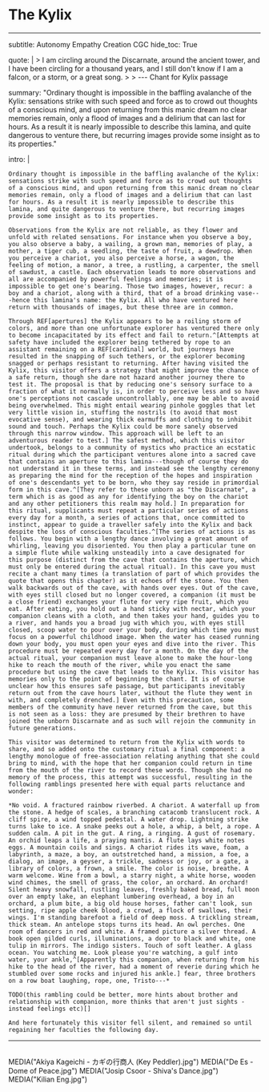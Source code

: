 # The Kylix

---
subtitle: Autonomy Empathy Creation CGC
hide_toc: True

quote: |
    > I am circling around the Discarnate, around the ancient tower, and I have been circling for a thousand years, and I still don't know if I am a falcon, or a storm, or a great song.
    >
    > <span class="attribution">--- Chant for Kylix passage <!-- Rainer Maria Rilke --></span>

summary: "Ordinary thought is impossible in the baffling avalanche of the Kylix: sensations strike with such speed and force as to crowd out thoughts of a conscious mind, and upon returning from this manic dream no clear memories remain, only a flood of images and a delirium that can last for hours. As a result it is nearly impossible to describe this lamina, and quite dangerous to venture there, but recurring images provide some insight as to its properties."

intro: |

    Ordinary thought is impossible in the baffling avalanche of the Kylix: sensations strike with such speed and force as to crowd out thoughts of a conscious mind, and upon returning from this manic dream no clear memories remain, only a flood of images and a delirium that can last for hours. As a result it is nearly impossible to describe this lamina, and quite dangerous to venture there, but recurring images provide some insight as to its properties.

    Observations from the Kylix are not reliable, as they flower and unfold with related sensations. For instance when you observe a boy, you also observe a baby, a wailing, a grown man, memories of play, a mother, a tiger cub, a seedling, the taste of fruit, a dewdrop. When you perceive a chariot, you also perceive a horse, a wagon, the feeling of motion, a manor, a tree, a rustling, a carpenter, the smell of sawdust, a castle. Each observation leads to more observations and all are accompanied by powerful feelings and memories; it is impossible to get one's bearing. Those two images, however, recur: a boy and a chariot, along with a third, that of a broad drinking vase---hence this lamina's name: the Kylix. All who have ventured here return with thousands of images, but these three are in common.

    Through REF[apertures] the Kylix appears to be a roiling storm of colors, and more than one unfortunate explorer has ventured there only to become incapacitated by its effect and fail to return.^[Attempts at safety have included the explorer being tethered by rope to an assistant remaining on a REF[cardinal] world, but journeys have resulted in the snapping of such tethers, or the explorer becoming snagged or perhaps resistant to returning. After having visited the Kylix, this visitor offers a strategy that might improve the chance of a safe return, though she dare not hazard another journey there to test it. The proposal is that by reducing one's sensory surface to a fraction of what it normally is, in order to perceive less and so have one's perceptions not cascade uncontrollably, one may be able to avoid being overwhelmed. This might entail wearing pinhole goggles that let very little vision in, stuffing the nostrils (to avoid that most evocative sense), and wearing thick earmuffs and clothing to inhibit sound and touch. Perhaps the Kylix could be more sanely observed through this narrow window. This approach will be left to an adventurous reader to test.] The safest method, which this visitor undertook, belongs to a community of mystics who practice an ecstatic ritual during which the participant ventures alone into a sacred cave that contains an aperture to this lamina---though of course they do not understand it in these terms, and instead see the lengthy ceremony as preparing the mind for the reception of the hopes and inspiration of one's descendants yet to be born, who they say reside in primordial form in this cave.^[They refer to these unborn as "the Discarnate", a term which is as good as any for identifying the boy on the chariot and any other petitioners this realm may hold.] In preparation for this ritual, supplicants must repeat a particular series of actions every day for a month, a series of actions that, once committed to instinct, appear to guide a traveller safely into the Kylix and back despite the loss of conscious faculties.^[The series of actions is as follows. You begin with a lengthy dance involving a great amount of whirling, leaving you disoriented. You then play a particular tune on a simple flute while walking unsteadily into a cave designated for this purpose (distinct from the cave that contains the aperture, which must only be entered during the actual ritual). In this cave you must recite a chant many times (a translation of part of which provides the quote that opens this chapter) as it echoes off the stone. You then walk backwards out of the cave, with hands over eyes. Out of the cave, with eyes still closed but no longer covered, a companion (it must be a close friend) exchanges your flute for very ripe fruit, which you eat. After eating, you hold out a hand sticky with nectar, which your companion cleans with a cloth, and then takes your hand, guides you to a river, and hands you a broad jug with which you, with eyes still closed, scoop water to pour over your body, during which time you must focus on a powerful childhood image. When the water has ceased running down your body, you must open your eyes and dive into the river. This procedure must be repeated every day for a month. On the day of the actual ritual, your companion must leave alone to make the hour-long hike to reach the mouth of the river, while you enact the same procedure but using the cave that leads to the Kylix. This visitor has memories only to the point of beginning the chant. It is of course unclear how this ensures safe passage, but participants inevitably return out from the cave hours later, without the flute they went in with, and completely drenched.] Even with this precaution, some members of the community have never returned from the cave, but this is not seen as a loss: they are presumed by their brethren to have joined the unborn Discarnate and as such will rejoin the community in future generations.

    This visitor was determined to return from the Kylix with words to share, and so added onto the customary ritual a final component: a lengthy monologue of free-association relating anything that she could bring to mind, with the hope that her companion could return in time from the mouth of the river to record these words. Though she had no memory of the process, this attempt was successful, resulting in the following ramblings presented here with equal parts reluctance and wonder:

    *No void. A fractured rainbow riverbed. A chariot. A waterfall up from the stone. A hedge of scales, a branching catacomb translucent rock. A cliff spire, a wind topped pedestal. A water drop. Lightning strike turns lake to ice. A snake peeks out a hole, a whip, a belt, a rope. A sudden calm. A pit in the gut. A ring, a ringing. A gust of rosemary. An orchid leaps a life, a praying mantis. A flute lays white notes eggs. A mountain coils and sings. A chariot rides its wave, foam, a labyrinth, a maze, a boy, an outstretched hand, a mission, a foe, a dialog, an image, a geyser, a trickle, sadness or joy, or a gate, a library of colors, a frown, a smile. The color is noise, breathe. A warm welcome. Wine from a bowl, a starry night, a white horse, wooden wind chimes, the smell of grass, the color, an orchard. An orchard! Silent heavy snowfall, rustling leaves, freshly baked bread, full moon over an empty lake, an elephant lumbering overhead, a boy in an orchard, a plum bite, a big old house horses, father can't look, sun setting, ripe apple cheek blood, a crowd, a flock of swallows, their wings. I'm standing barefoot a field of deep moss. A trickling stream, thick steam. An antelope stops turns its head. An owl perches. One room of dancers in red and white. A framed picture a silver thread. A book open gilded curls, illuminations, a door to black and white, one tulip in mirrors. The indigo sisters. Touch of soft leather. A glass ocean. You watching me. Look please you're watching, a gulf into water, your ankle,^[Apparently this companion, when returning from his hike to the head of the river, had a moment of reverie during which he stumbled over some rocks and injured his ankle.] fear, three brothers on a row boat laughing, rope, one, Tristo---*

    TODO(this rambling could be better, more hints about brother and relationship with companion, more thinks that aren't just sights - instead feelings etc)[]

    And here fortunately this visitor fell silent, and remained so until regaining her faculties the following day.
---

<!--
what's the point?

- wow! beautiful
- unusual and interesting effect
- capturing like candy flipping
-->


<br />

<div class="choose-one-child show-first-first">
  MEDIA("Akiya Kageichi - カギの行商人 (Key Peddler).jpg")
  MEDIA("De Es - Dome of Peace.jpg")
  MEDIA("Josip Csoor - Shiva&#39;s Dance.jpg")
  MEDIA("Kilian Eng.jpg")
</div>

<!--

- name
    - The Alacrity (brisk cheerful readiness)
    - The Kylix (broad greek cup/vase for drinking)
- demonym
    - The Discarnate (not having a physical body)
- quotes
    - "Ideally, if anything were any good, it would be indescribable." - Edward Gorey (CGC NEC) TODO probably this here
    - 8. When it gets ahead of itself, the wave breaks. (CGC CED)
    - 107. A feather lands on the pond and a dozen goldfish come to poke at it. We are whoever rises into our eyes to have a look. (NGC? CGC? NEC?)
- environment
    - it is probably actually something
    - maybe a beautiful orchard where fruit are experiences
- culture
    - what is it actually like? there's a recurring image of a boy in a chariot who seems to be a local deity, or perhaps there are many and they are the inhabitants.
    - pure inspiration
    - joy! glee!
    - it is all the dreams of one boy king god who experiences all this stuff through verges
    - <gpt>The experience of being on this plane can be so overwhelming that it blots out the senses, driving mortals mad with desire for what they have seen before banishing them forever.</gpt>
- cardinal interaction
    - people on mdma, speaking in tongues, ecstatic dance - their heads are in here, as offerings to the boy king
    - inspiration and spontaneity, the enjoying of things
- audio
    - [Feverish Dream](https://mynoise.net/Community/user.php?submission=dee395a018b838df1107d85c1624162647)

info gathering

- questions
- future research
- elements
    - magical research outpost, maybe in CNC or CGC. this is kind of Bloom islet
        + maybe rumored to be in CGC but might be some extra crazy bit of CNC or some other place, hard to know. dissolution one could be on CED
        + if so, then canaries for detection
    - Some kind of mirroring or doppelgangering in the way it responds to you
    - some place where you can peer through the looking glass of "what if" moments in your own life. CNC? CGC? CNP? eh
    - realm outside of cause-and-effect? maybe lawful or neutral somehow? CNC or CGC. used in CNC but open to it going elsewhere
    - they worship a god who is crazy but they love it CGC
    - something where everything is like a play, or all interactions are formulaic - NGP probably, could be CGC
    - hive mind
    - Emotional etc content of micro actions? (NGP? CGC?)
    - Resurrection (necromantic or otherwise) - CGC? CEC? you can bring dead bodies there and they will likely come to life, but transformed who-knows-how
- notes
- research notes

## Environment

~

## Culture & Paradigm

~

## Visiting

~

## Locations

## Figures & Groups

## Festivals & Traditions

## History

## Rumors & Mysteries

-->
